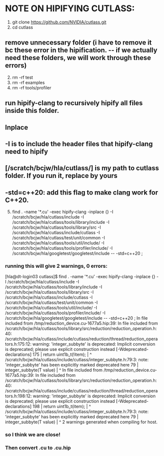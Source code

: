 # NOTE ON HIPIFYING CUTLASS:

1. git clone https://github.com/NVIDIA/cutlass.git
2. cd cutlass

## remove unnecessary folder (i have to remove it bc these error in the hipification. -- if we actually need these folders, we will work through these errors) 
2. rm -rf test
3. rm -rf examples
4. rm -rf tools/profiler 

## run hipify-clang to recursively hipify all files inside this folder. 
## Inplace 
## -I is to include the header files that hipify-clang need to hipify 
## [/scratch/bcjw/hla/cutlass/] is my path to cutlass folder. If you run it, replace by yours 
## -std=c++20: add this flag to make clang work for C++20. 

5. find . -name '*.cu' -exec hipify-clang -inplace {} -I /scratch/bcjw/hla/cutlass/include -I /scratch/bcjw/hla/cutlass/tools/library/include -I /scratch/bcjw/hla/cutlass/tools/library/src  -I /scratch/bcjw/hla/cutlass/include/cutlass -I /scratch/bcjw/hla/cutlass/test/unit/common -I /scratch/bcjw/hla/cutlass/tools/util/include/ -I /scratch/bcjw/hla/cutlass/tools/profiler/include/  -I /scratch/bcjw/hla/googletest/googletest/include  -- -std=c++20 \;

### running this will give 2 warnings, 0 errors: 
[hla@dt-login03 cutlass]$ find . -name '*.cu' -exec hipify-clang -inplace {} -I /scratch/bcjw/hla/cutlass/include -I /scratch/bcjw/hla/cutlass/tools/library/include -I /scratch/bcjw/hla/cutlass/tools/library/src  -I /scratch/bcjw/hla/cutlass/include/cutlass -I /scratch/bcjw/hla/cutlass/test/unit/common -I /scratch/bcjw/hla/cutlass/tools/util/include/ -I /scratch/bcjw/hla/cutlass/tools/profiler/include/  -I /scratch/bcjw/hla/googletest/googletest/include  -- -std=c++20 \;
In file included from /tmp/reduction_device.cu-1677a5.hip:39:
In file included from /scratch/bcjw/hla/cutlass/tools/library/src/reduction/reduction_operation.h:40:
/scratch/bcjw/hla/cutlass/include/cutlass/reduction/thread/reduction_operators.h:175:12: warning: 'integer_subbyte' is deprecated: Implicit conversion is deprecated; please use explicit construction instead [-Wdeprecated-declarations]
  175 |     return uint1b_t(!item);
      |            ^
/scratch/bcjw/hla/cutlass/include/cutlass/integer_subbyte.h:79:3: note: 'integer_subbyte' has been explicitly marked deprecated here
   79 |   integer_subbyte(T value)
      |   ^
In file included from /tmp/reduction_device.cu-1677a5.hip:39:
In file included from /scratch/bcjw/hla/cutlass/tools/library/src/reduction/reduction_operation.h:40:
/scratch/bcjw/hla/cutlass/include/cutlass/reduction/thread/reduction_operators.h:198:12: warning: 'integer_subbyte' is deprecated: Implicit conversion is deprecated; please use explicit construction instead [-Wdeprecated-declarations]
  198 |     return uint1b_t(item);
      |            ^
/scratch/bcjw/hla/cutlass/include/cutlass/integer_subbyte.h:79:3: note: 'integer_subbyte' has been explicitly marked deprecated here
   79 |   integer_subbyte(T value)
      |   ^
2 warnings generated when compiling for host.


### so I think we are close!


### Then convert .cu to .cu.hip

